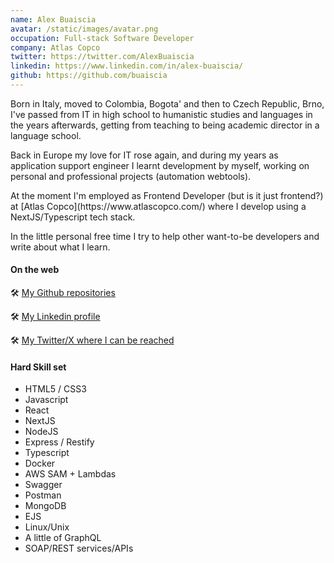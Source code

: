 ```yaml
---
name: Alex Buaiscia
avatar: /static/images/avatar.png
occupation: Full-stack Software Developer
company: Atlas Copco
twitter: https://twitter.com/AlexBuaiscia
linkedin: https://www.linkedin.com/in/alex-buaiscia/
github: https://github.com/buaiscia
---
```


<div>
  <p>Born in Italy, moved to Colombia, Bogota' and then to Czech Republic, Brno, I've passed from IT in high school to humanistic studies and languages in the years afterwards, getting from teaching to being academic director in a language school.</p>
  <p>Back in Europe my love for IT rose again, and during my years as application support engineer I learnt development by myself, working on personal and professional projects (automation webtools).</p>
  <p>At the moment I'm employed as Frontend Developer (but is it just frontend?) at [Atlas Copco](https://www.atlascopco.com/) where I develop using a NextJS/Typescript tech stack.</p>
  <p>In the little personal free time I try to help other want-to-be developers and write about what I learn.</p>
  <h4>On the web</h4>
  <p>🛠 <a href="https://github.com/buaiscia" target="__blank" style={{ marginLeft: '10px' }}>My Github repositories </a></p>
  <p>🛠 <a href="https://www.linkedin.com/in/alex-buaiscia/" target="__blank" style={{ marginLeft: '10px' }}>My Linkedin profile</a></p>
  <p>🛠 <a href="https://twitter.com/AlexBuaiscia" target="__blank" style={{ marginLeft: '10px' }}>My Twitter/X where I can be reached </a></p>
  <h4>Hard Skill set</h4>
  <ul>
    <li>HTML5 / CSS3</li>
    <li>Javascript</li>
    <li>React</li>
    <li>NextJS</li>
    <li>NodeJS</li>
    <li>Express / Restify</li>
    <li>Typescript</li>
    <li>Docker</li>
    <li>AWS SAM + Lambdas</li>
    <li>Swagger</li>
    <li>Postman</li>
    <li>MongoDB</li>
    <li>EJS</li>
    <li>Linux/Unix</li>
    <li>A little of GraphQL</li>
    <li>SOAP/REST services/APIs</li>
  </ul>
</div>
